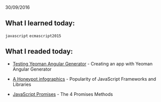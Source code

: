 
30/09/2016

## What I learned today:

`javascript` `ecmascript2015` 

## What I readed today:

* [Testing Yeoman Angular Generator](https://github.com/yeoman/generator-angular#app) - Creating an app with Yeoman Angular Generator

* [A Honeypot infographics](http://blog.honeypot.io/popularity-of-javascript-frameworks-and-libraries/) - Popularity of JavaScript Frameworks and Libraries

* [JavaScript Promises](https://bitsofco.de/javascript-promises-102/?utm_source=javascriptweekly&utm_medium=email) - The 4 Promises Methods













